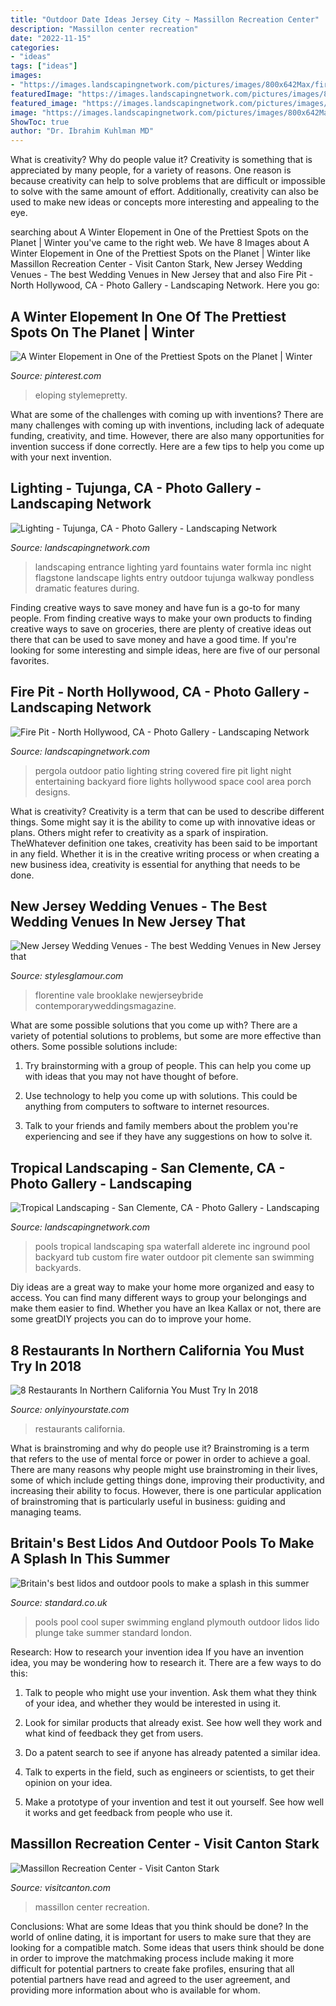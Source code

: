 ```yaml
---
title: "Outdoor Date Ideas Jersey City ~ Massillon Recreation Center"
description: "Massillon center recreation"
date: "2022-11-15"
categories:
- "ideas"
tags: ["ideas"]
images:
- "https://images.landscapingnetwork.com/pictures/images/800x642Max/fire-pit_12/outdoor-entertaining-night-fiore-design_3752.jpg"
featuredImage: "https://images.landscapingnetwork.com/pictures/images/800x642Max/lighting_22/front-entrance-landscaping-front-entrance-lighting-formla-landscaping-inc_835.jpg"
featured_image: "https://images.landscapingnetwork.com/pictures/images/800x642Max/lighting_22/front-entrance-landscaping-front-entrance-lighting-formla-landscaping-inc_835.jpg"
image: "https://images.landscapingnetwork.com/pictures/images/800x642Max/lighting_22/front-entrance-landscaping-front-entrance-lighting-formla-landscaping-inc_835.jpg"
ShowToc: true
author: "Dr. Ibrahim Kuhlman MD"
---
```



What is creativity? Why do people value it?
Creativity is something that is appreciated by many people, for a variety of reasons. One reason is because creativity can help to solve problems that are difficult or impossible to solve with the same amount of effort. Additionally, creativity can also be used to make new ideas or concepts more interesting and appealing to the eye.

	

		
searching about A Winter Elopement in One of the Prettiest Spots on the Planet | Winter you've came to the right web. We have 8 Images about A Winter Elopement in One of the Prettiest Spots on the Planet | Winter like Massillon Recreation Center - Visit Canton Stark, New Jersey Wedding Venues - The best Wedding Venues in New Jersey that and also Fire Pit - North Hollywood, CA - Photo Gallery - Landscaping Network. Here you go:
		
    
## A Winter Elopement In One Of The Prettiest Spots On The Planet | Winter

<img loading=lazy src="https://i.pinimg.com/originals/64/18/84/6418849ebb03b2be3e62d99e792e88f8.jpg" onerror="this.onerror=null;this.src='https://tse1.mm.bing.net/th?id=OIP.IIChuJs7flTphSaQ3Vk2RQHaLH&amp;pid=15.1';" alt="A Winter Elopement in One of the Prettiest Spots on the Planet | Winter">

_Source: pinterest.com_

>eloping stylemepretty. 

	

What are some of the challenges with coming up with inventions?
There are many challenges with coming up with inventions, including lack of adequate funding, creativity, and time. However, there are also many opportunities for invention success if done correctly. Here are a few tips to help you come up with your next invention.

    
## Lighting - Tujunga, CA - Photo Gallery - Landscaping Network

<img loading=lazy src="https://images.landscapingnetwork.com/pictures/images/800x642Max/lighting_22/front-entrance-landscaping-front-entrance-lighting-formla-landscaping-inc_835.jpg" onerror="this.onerror=null;this.src='https://tse3.mm.bing.net/th?id=OIP.qaOPLbDuFnuqjZtMG_dELAHaE8&amp;pid=15.1';" alt="Lighting - Tujunga, CA - Photo Gallery - Landscaping Network">

_Source: landscapingnetwork.com_

>landscaping entrance lighting yard fountains water formla inc night flagstone landscape lights entry outdoor tujunga walkway pondless dramatic features during. 

	

Finding creative ways to save money and have fun is a go-to for many people. From finding creative ways to make your own products to finding creative ways to save on groceries, there are plenty of creative ideas out there that can be used to save money and have a good time. If you're looking for some interesting and simple ideas, here are five of our personal favorites.

    
## Fire Pit - North Hollywood, CA - Photo Gallery - Landscaping Network

<img loading=lazy src="https://images.landscapingnetwork.com/pictures/images/800x642Max/fire-pit_12/outdoor-entertaining-night-fiore-design_3752.jpg" onerror="this.onerror=null;this.src='https://tse3.mm.bing.net/th?id=OIP.Ghz6JHtYMmBiDQVlq9LJfQHaE7&amp;pid=15.1';" alt="Fire Pit - North Hollywood, CA - Photo Gallery - Landscaping Network">

_Source: landscapingnetwork.com_

>pergola outdoor patio lighting string covered fire pit light night entertaining backyard fiore lights hollywood space cool area porch designs. 

	

What is creativity?
Creativity is a term that can be used to describe different things. Some might say it is the ability to come up with innovative ideas or plans. Others might refer to creativity as a spark of inspiration. TheWhatever definition one takes, creativity has been said to be important in any field. Whether it is in the creative writing process or when creating a new business idea, creativity is essential for anything that needs to be done.

    
## New Jersey Wedding Venues - The Best Wedding Venues In New Jersey That

<img loading=lazy src="http://www.stylesglamour.com/wp-content/uploads/2019/11/0A9EBAD1-F341-4A90-94FE-6AEB12B59240.jpeg" onerror="this.onerror=null;this.src='https://tse1.mm.bing.net/th?id=OIP.gMQ_caOWtUloWVkQUpkjdQHaEn&amp;pid=15.1';" alt="New Jersey Wedding Venues - The best Wedding Venues in New Jersey that">

_Source: stylesglamour.com_

>florentine vale brooklake newjerseybride contemporaryweddingsmagazine. 

	

What are some possible solutions that you come up with?
There are a variety of potential solutions to problems, but some are more effective than others. Some possible solutions include:
1. Try brainstorming with a group of people. This can help you come up with ideas that you may not have thought of before.

2. Use technology to help you come up with solutions. This could be anything from computers to software to internet resources.

3. Talk to your friends and family members about the problem you're experiencing and see if they have any suggestions on how to solve it.

    
## Tropical Landscaping - San Clemente, CA - Photo Gallery - Landscaping

<img loading=lazy src="https://images.landscapingnetwork.com/pictures/images/800x642Max/tropical-landscaping_32/tropical-spa-waterfall-alderete-pools-inc_5479.jpg" onerror="this.onerror=null;this.src='https://tse4.mm.bing.net/th?id=OIP.d-mfP-zX99mXzwuv5hUSfQHaE7&amp;pid=15.1';" alt="Tropical Landscaping - San Clemente, CA - Photo Gallery - Landscaping">

_Source: landscapingnetwork.com_

>pools tropical landscaping spa waterfall alderete inc inground pool backyard tub custom fire water outdoor pit clemente san swimming backyards. 

	

Diy ideas are a great way to make your home more organized and easy to access. You can find many different ways to group your belongings and make them easier to find. Whether you have an Ikea Kallax or not, there are some greatDIY projects you can do to improve your home.

    
## 8 Restaurants In Northern California You Must Try In 2018

<img loading=lazy src="http://cdn.onlyinyourstate.com/wp-content/uploads/2018/01/16865180_712968358874886_5001732776977971775_n.jpg" onerror="this.onerror=null;this.src='https://tse1.mm.bing.net/th?id=OIP.fQzzuxyzcF1X1-eZfq7ErQHaE8&amp;pid=15.1';" alt="8 Restaurants In Northern California You Must Try In 2018">

_Source: onlyinyourstate.com_

>restaurants california. 

	

What is brainstroming and why do people use it?
Brainstroming is a term that refers to the use of mental force or power in order to achieve a goal. There are many reasons why people might use brainstroming in their lives, some of which include getting things done, improving their productivity, and increasing their ability to focus. However, there is one particular application of brainstroming that is particularly useful in business: guiding and managing teams.

    
## Britain&#039;s Best Lidos And Outdoor Pools To Make A Splash In This Summer

<img loading=lazy src="https://www.standard.co.uk/s3fs-public/thumbnails/image/2016/05/27/13/tinside.jpg" onerror="this.onerror=null;this.src='https://tse3.mm.bing.net/th?id=OIP.Nc88sdy2XjtvcDBDRYpiQwHaE8&amp;pid=15.1';" alt="Britain&#039;s best lidos and outdoor pools to make a splash in this summer">

_Source: standard.co.uk_

>pools pool cool super swimming england plymouth outdoor lidos lido plunge take summer standard london. 

	

Research: How to research your invention idea
If you have an invention idea, you may be wondering how to research it. There are a few ways to do this:
1. Talk to people who might use your invention. Ask them what they think of your idea, and whether they would be interested in using it.

2. Look for similar products that already exist. See how well they work and what kind of feedback they get from users.

3. Do a patent search to see if anyone has already patented a similar idea.

4. Talk to experts in the field, such as engineers or scientists, to get their opinion on your idea.

5. Make a prototype of your invention and test it out yourself. See how well it works and get feedback from people who use it.

    
## Massillon Recreation Center - Visit Canton Stark

<img loading=lazy src="https://www.visitcanton.com/images/made/images/remote/https_files.idssasp.com/public/C204/15622df5-c3cb-4160-a9ba-5834a4314839/d002d701-6997-4bc8-87b9-adf2cc0246ce_1200_677auto_s_c1.jpg" onerror="this.onerror=null;this.src='https://tse1.mm.bing.net/th?id=OIP.CRJHpJIp8MLvZ2NPKaBKmwHaEL&amp;pid=15.1';" alt="Massillon Recreation Center - Visit Canton Stark">

_Source: visitcanton.com_

>massillon center recreation. 

	

Conclusions: What are some Ideas that you think should be done?
In the world of online dating, it is important for users to make sure that they are looking for a compatible match. Some ideas that users think should be done in order to improve the matchmaking process include making it more difficult for potential partners to create fake profiles, ensuring that all potential partners have read and agreed to the user agreement, and providing more information about who is available for whom.

